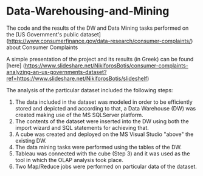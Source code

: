 # Data-Warehousing-and-Mining
The code and the results of the DW and Data Mining tasks performed on the [US Government's public dataset] (https://www.consumerfinance.gov/data-research/consumer-complaints/) about Consumer Complaints

A simple presentation of the project and its results (in Greek) can be found [here] (https://www.slideshare.net/NikiforosBotis/consumer-complaints-analyzing-an-us-governments-dataset?ref=https://www.slideshare.net/NikiforosBotis/slideshelf)

The analysis of the particular dataset included the following steps:

1. The data included in the dataset was modeled in order to be efficiently stored and depicted and according to that, a Data Warehouse (DW) was created making use of the MS SQLServer platform.
2. The contents of the dataset were inserted into the DW using both the import wizard and SQL statements for achieving that.
3. A cube was created and deployed on the MS Visual Studio "above" the existing DW.
4. The data mining tasks were performed using the tables of the DW.
5. Tableau was connected with the cube (Step 3) and it was used as the tool in which the OLAP analysis took place.
6. Two Map/Reduce jobs were performed on particular data of the dataset.
